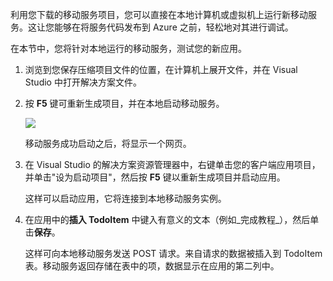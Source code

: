 
利用您下载的移动服务项目，您可以直接在本地计算机或虚拟机上运行新移动服务。这让您能够在将服务代码发布到 Azure 之前，轻松地对其进行调试。

在本节中，您将针对本地运行的移动服务，测试您的新应用。

1. 浏览到您保存压缩项目文件的位置，在计算机上展开文件，并在 Visual Studio 中打开解决方案文件。

2. 按 **F5** 键可重新生成项目，并在本地启动移动服务。

	![](./media/mobile-services-dotnet-backend-test-local-service-dotnet/mobile-service-startup.png)

	移动服务成功启动之后，将显示一个网页。

3. 在 Visual Studio 的解决方案资源管理器中，右键单击您的客户端应用项目，并单击"设为启动项目"，然后按 **F5** 键以重新生成项目并启动应用。

	这样可以启动应用，它将连接到本地移动服务实例。	

4. 在应用中的**插入 TodoItem** 中键入有意义的文本（例如_完成教程_），然后单击**保存**。

	这样可向本地移动服务发送 POST 请求。来自请求的数据被插入到 TodoItem 表。移动服务返回存储在表中的项，数据显示在应用的第二列中。
